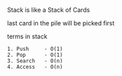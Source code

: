

Stack is like a Stack of Cards


last card in the pile will be picked first

terms in stack

    1. Push     - O(1)
    2. Pop      - O(1)
    3. Search   - O(n)
    4. Access   - O(n)